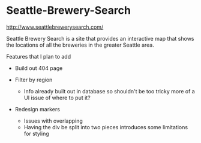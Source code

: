# Seattle-Brewery-Search

http://www.seattlebrewerysearch.com/

Seattle Brewery Search is a site that provides an interactive map that shows the locations of all the breweries in the greater Seattle area.

Features that I plan to add

-   Build out 404 page

-   Filter by region

    -   Info already built out in database so shouldn't be too tricky more of a UI issue of where to put it?

-   Redesign markers
    -   Issues with overlapping
    -   Having the div be split into two pieces introduces some limitations for styling

